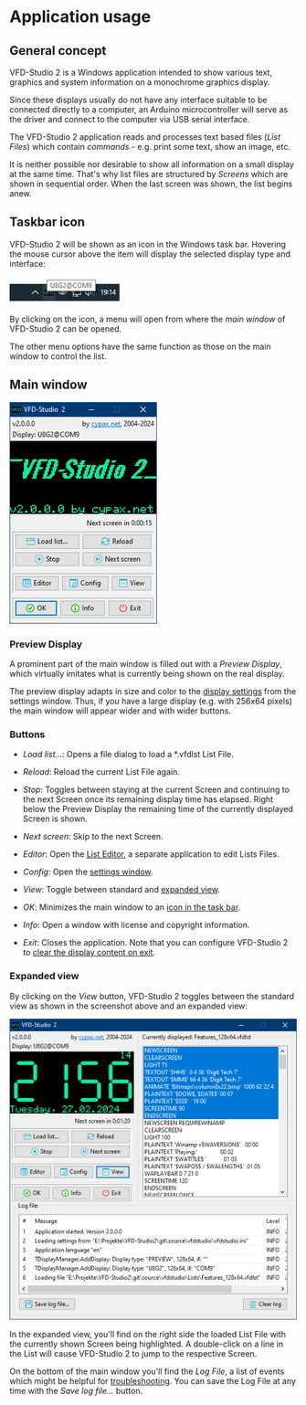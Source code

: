 # Application usage

## General concept

VFD-Studio 2 is a Windows application intended to show various text, graphics and system information on a monochrome graphics display.

Since these displays usually do not have any interface suitable to be connected directly to a computer, an Arduino microcontroller will serve as the driver and connect to the computer via USB serial interface.

The VFD-Studio 2 application reads and processes text based files (*List Files*) which contain *commands* - e.g. print some text, show an image, etc.

It is neither possible nor desirable to show all information on a small display at the same time. That's why list files are structured by *Screens* which are shown in sequential order. When the last screen was shown, the list begins anew.

## Taskbar icon

VFD-Studio 2 will be shown as an icon in the Windows task bar. Hovering the mouse cursor above the item will display the selected display type and interface: 

![Screenshot of the Windows task bar showing the VFD-Studio icon with a hint "U8G2@COM9", which informas about selectzd display and interface.](./images/screenshot_icon.png)

By clicking on the icon, a menu will open from where the *main window* of VFD-Studio 2 can be opened.

The other menu options have the same function as those on the main window to control the list.

## Main window

![Screenshot of the main window showing the controls.](./images/main_window.png)

### Preview Display

A prominent part of the main window is filled out with a *Preview Display*, which virtually imitates what is currently being shown on the real display.

The preview display adapts in size and color to the [display settings](./2_Setup.md#display-settings) from the settings window. Thus, if you have a large display (e.g. with 256x64 pixels) the main window will appear wider and with wider buttons.

### Buttons

* *Load list...*: Opens a file dialog to load a \*.vfdlst List File.

* *Reload*: Reload the current List File again.

* *Stop*: Toggles between staying at the current Screen and continuing to the next Screen once its remaining display time has elapsed.
  Right below the Preview Display the remaining time of the currently displayed Screen is shown.

* *Next screen*: Skip to the next Screen.

* *Editor*: Open the [List Editor](./4_List_Editor_usage.md), a separate application to edit Lists Files.

* *Config*: Open the [settings window](./2_Setup.md).

* *View*: Toggle between standard and [expanded view](#expanded-view).

* *OK*: Minimizes the main window to an [icon in the task bar](#taskbar-icon).

* *Info*: Open a window with license and copyright information.

* *Exit*: Closes the application. Note that you can configure VFD-Studio 2 to [clear the display content on exit](./2_Setup.md#clear-display-on-exit).

### Expanded view

By clicking on the *View* button, VFD-Studio 2 toggles between the standard view as shown in the screenshot above and an expanded view:

<img src="images/screenshot_expandedview.png" title="" alt="Screenshot of the main window in expanded view." width="503">

In the expanded view, you'll find on the right side the loaded List File with the currently shown Screen being highlighted.
A double-click on a line in the List will cause VFD-Studio 2 to jump to the respective Screen.

On the bottom of the main window you'll find the *Log File*, a list of events which might be helpful for [troubleshooting](./9_Troubleshooting.md). You can save the Log File at any time with the *Save log file...* button.
